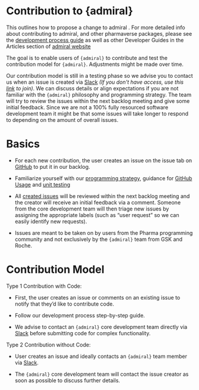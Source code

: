 # Contribution to {admiral} 

This outlines how to propose a change to admiral . For more detailed info about contributing to admiral, and other pharmaverse packages, please see the [development process guide](https://pharmaverse.github.io/admiral/articles/development_process.html) as well as other Developer Guides in the Articles section of [admiral website](https://pharmaverse.github.io/admiral/index.html)

The goal is to enable users of `{admiral}` to contribute and test the contribution model for `{admiral}`. Adjustments might be made over time.
 
Our contribution model is still in a testing phase so we advise you to contact us when an issue is created via [Slack](https://app.slack.com/client/T028PB489D3/C02M8KN8269) _(If you don't have access, use this [link](https://join.slack.com/t/pharmaverse/shared_invite/zt-yv5atkr4-Np2ytJ6W_QKz_4Olo7Jo9A) to join)_.  We can discuss details or align expectations if you are not familiar with the `{admiral}` philosophy and programming strategy. The team will try to review the issues within the next backlog meeting and give some initial feedback. Since we are not a 100% fully resourced software development team it might be that some issues will take longer to respond to depending on the amount of overall issues. 

# Basics
 * For each new contribution, the user creates an issue on the issue tab on [GitHub](https://github.com/pharmaverse/admiral/issues) to put it in our backlog. 
 
 * Familiarize yourself with our [programming strategy](https://pharmaverse.github.io/admiral/articles/programming_strategy.html), guidance for [GitHub Usage](https://pharmaverse.github.io/admiral/articles/git_usage.html) and [unit testing](https://pharmaverse.github.io/admiral/articles/unit_test_guidance.html)

 * All [created issues](https://github.com/pharmaverse/admiral/issues) will be reviewed within the next backlog meeting and the creator will receive an initial feedback via a comment. Someone from the core development team will then triage new issues by assigning the appropriate labels (such as “user request” so we can easily identify new requests).
 
 * Issues are meant to be taken on by users from the Pharma programming community and not exclusively by the `{admiral}` team from GSK and Roche.

# Contribution Model


Type 1 Contribution with Code: 

 * First, the user creates an issue or comments on an existing issue to notify that they’d like to contribute code.
 
 * Follow our development process step-by-step guide.
 
 * We advise to contact an `{admiral}` core development team directly via [Slack](https://app.slack.com/client/T028PB489D3/C02M8KN8269) before submitting code for complex functionality.


Type 2 Contribution without Code: 

 * User creates an issue and ideally contacts an `{admiral}` team member via [Slack](https://app.slack.com/client/T028PB489D3/C02M8KN8269).
 
 * The `{admiral}` core development team will contact the issue creator as soon as possible to discuss further details.
